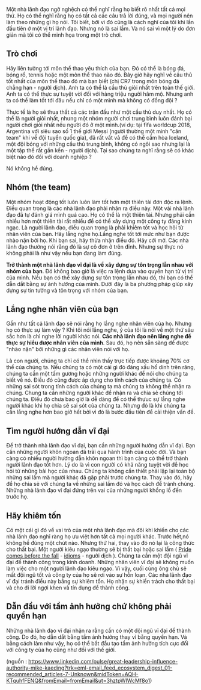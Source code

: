Một nhà lãnh đạo ngờ nghệch có thể nghĩ rằng họ biết rõ nhất tất cả mọi thứ. Họ có thể nghĩ rằng họ có tất cả các câu trả lời đúng, và mọi người nên làm theo những gì họ nói.
Tôi biết, bởi vì đó cũng là cách nghĩ của tôi khi lần đầu tiên ở một vị trí lãnh đạo.
Nhưng nó là sai lầm. Và nó sai vì một lý do đơn giản mà tôi có thể  minh họa trong một trò chơi.

## Trò chơi 

Hãy liên tưởng tới môn thể thao yêu thích của bạn. Đó có thể là bóng đá, bóng rổ, tennis hoặc một môn thể thao nào đó. Bây giờ hãy nghĩ về cầu thủ tốt nhất của môn thể thao đó mà bạn biết (chị CR7 trong môn bóng đá chẳng hạn - người dịch). Anh ta có thể là cầu thủ giỏi nhất trên toàn thế giới. Anh ta có thể thực sự tuyệt vời đối với hàng triệu người hâm mộ. Nhưng anh ta có thể làm tốt tới đâu nếu chỉ có một mình mà không có đồng đội ?

Thực tế là họ sẽ thua thất cả các trận đấu như một cầu thủ duy nhất. Họ có thể là người giỏi nhất, nhưng một nhóm người chơi trung bình luôn đánh bại người chơi giỏi nhất nếu người đó ở một mình.(ví dụ: tại fifa worldcup 2018, Argentina với siêu sao số 1 thế giới Messi (người thường một mình "cân team" khi về đội tuyển quốc gia), đã rất vất vả để có thể cầm hòa Iceland, một đội bóng với những cầu thủ trung bình, không có ngôi sao nhưng lại là một tập thể rất gắn kến - người dịch). Tại sao chúng ta nghĩ rằng sẽ có khác biệt nào đó đối với doanh nghiệp ?

Nó không hề đúng. 

## Nhóm (the team)

Một nhóm hoạt động tốt luôn luôn làm tốt  hơn một thiên tài đơn độc ra lệnh. Điều quan trọng là các nhà lãnh đạo phải nhận ra điều này. Một vài nhà lãnh đạo đã tự đánh giá mình quá cao. Họ có thể là một thiên tài. Nhưng phải cần nhiều hơn một thiên tài rất nhiều để có thể xây dựng một công ty đáng kinh ngạc. Là người lãnh đạo, điều quan trọng là phải khiêm tốt và học hỏi từ nhân viên của bạn. Hãy lắng nghe họ.Lắng nghe tốt tới mức như bạn được nhào nặn bởi họ. Khi bạn sai, hãy thừa nhận điều đó. Hãy cởi mở. Các nhà lãnh đạo thường nói rằng đó là sự cô đơn ở trên đỉnh. Nhưng sự thực nó không phải là như vậy nếu bạn đang làm đúng. 

**Trở thành một nhà lãnh đạo vĩ đại là về xây dựng sự tôn trọng lẫn nhau với nhóm của bạn**. Đó không bao giờ là việc ra lệnh dựa vào quyền hạn từ vị trí của mình. Nếu bạn có thể xây dựng sự tôn trọng lẫn nhau đó, thì bạn có thể dẫn dắt bằng sự ảnh hưởng của mình. Dưới đây là ba phương pháp giúp xây dựng sự tin tưởng và tôn trọng với nhóm của bạn. 

## Lắng nghe nhân viên của bạn 

Gần như tất cả lãnh đạo sẽ nói rằng họ lắng nghe nhân viên của họ. Nhưng họ có thực sự làm vậy ? Khi tôi nói lắng nghe, ý của tôi là nói về một thứ sâu sắc hơn là chỉ nghe lời người khác nói. **Các nhà lãnh đạo nên lắng nghe để thực sự hiểu được nhân viên của mình**. Sau đó, họ nên sẵn sàng để được "nhào nặn" bởi những gì các nhân viên nói với họ.

Là con người, chúng ta chỉ có thể nhìn thấy trực tiếp được khoảng 70% cơ thể của chúng ta. Nếu chúng ta có một cái gì đó đáng xấu hổ dính trên răng, chúng ta cần một tấm gương hoặc những người khác để nói cho chúng ta biết về nó. Điều đó cũng được áp dụng cho tính cách của chúng ta. Có những sai sót trong tính cách của chúng ta mà chúng ta không thể nhận ra chúng. Chung ta cần những người khác để nhận ra và chia sẻ chúng tới chúng ta. Điều đó chưa bao giờ là dễ dàng để có thể thựuc sự lắng nghe người khác khi họ chia sẽ sai sót của chúng ta. Nhưng đó là khi chúng ta cần lắng nghe hơn bao giờ hết bởi vì đó là bước đầu tiên để cải thiện vấn đề.

## Tìm người hướng dẫn vĩ đại

Để trở thành nhà lãnh đạo vĩ đại, bạn cần những người hướng dẫn vĩ đại. Bạn cần những người khôn ngoan đã trải qua hành trình của cuộc đời. Và bạn càng có nhiều người hướng dẫn khôn ngoan thì bạn càng có thể trở thành người lãnh đạo tốt hơn. Lý do là vì con người có khả năng tuyệt vời để học hỏi từ những bài học của nhau. Chúng ta không cần thiết phải lặp lại toàn bộ những sai lầm mà người khác đã gặp phải trước chúng ta. Thay vào đó, hãy để họ chia sẻ với chúng ta về những sai lầm đó và học cách để tránh chúng. Những nhà lãnh đạo vĩ đại đứng trên vai của những người khổng lồ đến trước họ.

## Hãy khiêm tốn 

Có một cái gì đó về vai trò của một nhà lãnh đạo mà đôi khi khiến cho các nhà lãnh đạo nghĩ ràng họ ưu việt hơn tất cả mọi người khác. Trước hết,nó không hề đúng một chút nào. Nhưng thứ hai, thay vào đó nó lại là công thức cho thất bại. Một người kiêu ngạo thường sẽ bị thất bại hoặc sai lầm ( [Pride comes before the fall](https://www.youtube.com/watch?v=EjXlvqHCKGU) - [idioms](https://idioms.thefreedictionary.com/pride+comes+before+a+fall) - người dịch ). Chúng ta cần một đội ngũ vĩ đại để thành công trong kinh doanh. Những nhân viên vĩ đại sẽ không muốn làm việc cho một người lãnh đạo kiêu ngạo. Vì vậy, cuối cùng ông chủ sẽ mất đội ngũ tốt và công ty của họ sẽ rơi vào sự hỗn loạn. Các nhà lãnh đạo vĩ đại tránh điều này bằng sự khiêm tốn. Họ nhận sự khiển trách cho thất bại và cho đi lời ngợi khen và tín dụng để thành công. 

## Dẫn đầu với tầm ảnh hưởng chứ không phải quyền hạn

Những nhà lãnh đạo vĩ đại nhận ra rằng cần có một đội ngũ vĩ đại để thành công. Do đó, họ dẫn dắt bằng tầm ảnh hưởng thay vì bằng quyền hạn. Và bằng cách làm như vậy, họ có thể bắt đầu tạo tầm ảnh hưởng tích cực đối với công ty của họ cũng như đối với thế giới. 

(nguồn : https://www.linkedin.com/pulse/great-leadership-influence-authority-mike-kaeding?trk=eml-email_feed_ecosystem_digest_01-recommended_articles-7-Unknown&midToken=AQH-KTquhfFENQ&fromEmail=fromEmail&ut=3hztpWIWcMf8o1)